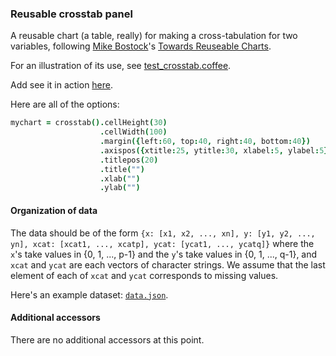 ### Reusable crosstab panel

A reusable chart (a table, really) for making a cross-tabulation for
two variables, 
following
[Mike Bostock](http://bost.ocks.org/mike)'s
[Towards Reuseable Charts](http://bost.ocks.org/mike/chart/).

For an illustration of its use, see [test_crosstab.coffee](https://github.com/kbroman/qtlcharts/blob/master/inst/panels/chrheatmap/test/test_chrheatmap.coffee).

Add see it in action
[here](http://kbroman.org/qtlcharts/assets/panels/crosstab/test).

Here are all of the options:

```coffeescript
mychart = crosstab().cellHeight(30)                                            # number of pixels for height of each cell
                    .cellWidth(100)                                            # number of pixels for width of each cell
                    .margin({left:60, top:40, right:40, bottom:40})            # margins
                    .axispos({xtitle:25, ytitle:30, xlabel:5, ylabel:5})       # spacing for axis titles and labels
                    .titlepos(20)                                              # spacing for panel title
                    .title("")                                                 # panel title
                    .xlab("")                                                  # x-axis label
                    .ylab("")                                                  # y-axis label
```

#### Organization of data

  The data should be of the form `{x: [x1, x2, ..., xn], y: [y1, y2, ..., yn],
  xcat: [xcat1, ..., xcatp], ycat: [ycat1, ..., ycatq]}` where the `x`'s take values in {0, 1, ..., p-1}
  and the `y`'s take values in {0, 1, ..., q-1}, and `xcat` and `ycat` are each vectors of character strings.
  We assume that the last element of each of `xcat` and `ycat`
  corresponds to missing values.

  Here's an example dataset: [`data.json`](http://kbroman.org/qtlcharts/assets/panels/crosstab/test/data.json).


#### Additional accessors

  There are no additional accessors at this point.
